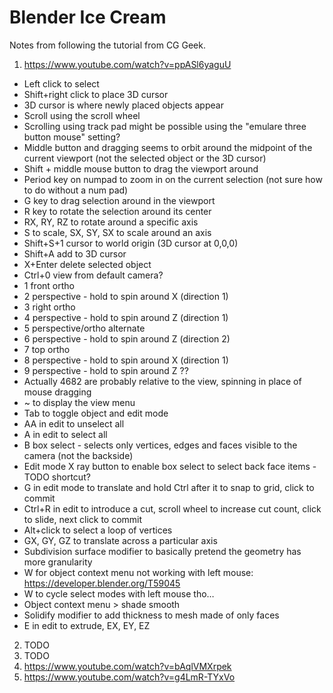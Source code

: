 # Blender Ice Cream

Notes from following the tutorial from CG Geek.

1. https://www.youtube.com/watch?v=ppASl6yaguU

- Left click to select
- Shift+right click to place 3D cursor
- 3D cursor is where newly placed objects appear
- Scroll using the scroll wheel
- Scrolling using track pad might be possible using the "emulare three button mouse" setting?
- Middle button and dragging seems to orbit around the midpoint of the current viewport (not the selected object or the 3D cursor)
- Shift + middle mouse button to drag the viewport around
- Period key on numpad to zoom in on the current selection (not sure how to do without a num pad)
- G key to drag selection around in the viewport
- R key to rotate the selection around its center
- RX, RY, RZ to rotate around a specific axis
- S to scale, SX, SY, SX to scale around an axis
- Shift+S+1 cursor to world origin (3D cursor at 0,0,0)
- Shift+A add to 3D cursor
- X+Enter delete selected object
- Ctrl+0 view from default camera?
- 1 front ortho
- 2 perspective - hold to spin around X (direction 1)
- 3 right ortho
- 4 perspective - hold to spin around Z (direction 1)
- 5 perspective/ortho alternate
- 6 perspective - hold to spin around Z (direction 2)
- 7 top ortho
- 8 perspective - hold to spin around X (direction 1)
- 9 perspective - hold to spin around Z ??
- Actually 4682 are probably relative to the view, spinning in place of mouse dragging
- ~ to display the view menu
- Tab to toggle object and edit mode
- AA in edit to unselect all
- A in edit to select all
- B box select - selects only vertices, edges and faces visible to the camera (not the backside)
- Edit mode X ray button to enable box select to select back face items - TODO shortcut?
- G in edit mode to translate and hold Ctrl after it to snap to grid, click to commit
- Ctrl+R in edit to introduce a cut, scroll wheel to increase cut count, click to slide, next click to commit
- Alt+click to select a loop of vertices
- GX, GY, GZ to translate across a particular axis
- Subdivision surface modifier to basically pretend the geometry has more granularity
- W for object context menu not working with left mouse: https://developer.blender.org/T59045
- W to cycle select modes with left mouse tho…
- Object context menu > shade smooth
- Solidify modifier to add thickness to mesh made of only faces
- E in edit to extrude, EX, EY, EZ

2. TODO
3. TODO
4. https://www.youtube.com/watch?v=bAqlVMXrpek
5. https://www.youtube.com/watch?v=g4LmR-TYxVo
